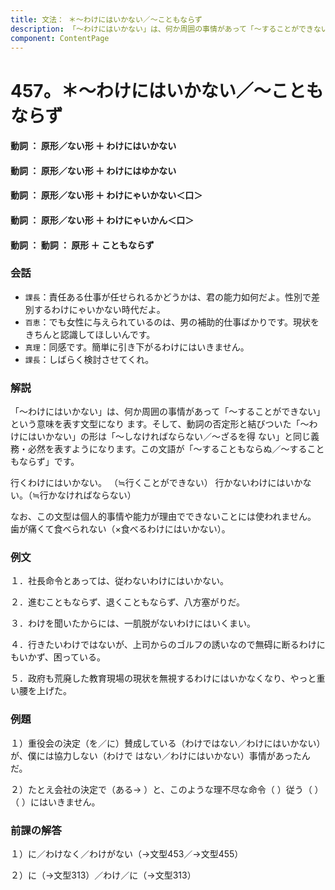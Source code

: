 ```yaml
---
title: 文法： ＊～わけにはいかない／～こともならず
description: 「～わけにはいかない」は、何か周囲の事情があって「～することができない」という意味を表す文型になり ます。そして、動詞の否定形と結びついた「～わけにはいかない」の形は「～しなければならない／～ざるを得 ない」と同じ義務・必然を表すようになります。この文語が「～することもならぬ／～することもならず」です。
component: ContentPage
---
```



# 457。＊～わけにはいかない／～こともならず
#### 動詞 ： 原形／ない形 ＋ わけにはいかない
#### 動詞 ： 原形／ない形 ＋ わけにはゆかない
#### 動詞 ： 原形／ない形 ＋ わけにゃいかない＜口＞
#### 動詞 ： 原形／ない形 ＋ わけにゃいかん＜口＞
#### 動詞 ： 動詞 ： 原形 ＋ こともならず
### 会話
- `課長`：責任ある仕事が任せられるかどうかは、君の能力如何だよ。性別で差別するわけにゃいかない時代だよ。
- `百恵`：でも女性に与えられているのは、男の補助的仕事ばかりです。現状をきちんと認識してほしいんです。
- `真理`：同感です。簡単に引き下がるわけにはいきません。
- `課長`：しばらく検討させてくれ。
### 解説
「～わけにはいかない」は、何か周囲の事情があって「～することができない」という意味を表す文型になり ます。そして、動詞の否定形と結びついた「～わけにはいかない」の形は「～しなければならない／～ざるを得 ない」と同じ義務・必然を表すようになります。この文語が「～することもならぬ／～することもならず」です。

行くわけにはいかない。 （≒行くことができない） 行かないわけにはいかない。（≒行かなければならない）

なお、この文型は個人的事情や能力が理由でできないことには使われません。 歯が痛くて食べられない（×食べるわけにはいかない）。
### 例文
１．社長命令とあっては、従わないわけにはいかない。

２．進むこともならず、退くこともならず、八方塞がりだ。

３．わけを聞いたからには、一肌脱がないわけにはいくまい。

４．行きたいわけではないが、上司からのゴルフの誘いなので無碍に断るわけにもいかず、困っている。

５．政府も荒廃した教育現場の現状を無視するわけにはいかなくなり、やっと重い腰を上げた。
### 例題
１）重役会の決定（を／に）賛成している（わけではない／わけにはいかない）が、僕には協力しない（わけで はない／わけにはいかない）事情があったんだ。

２）たとえ会社の決定で（ある→ ）と、このような理不尽な命令（ ）従う（ ）（ ）にはいきません。
### 前課の解答
１）に／わけなく／わけがない（→文型453／→文型455）

２）に（→文型313）／わけ／に（→文型313）
